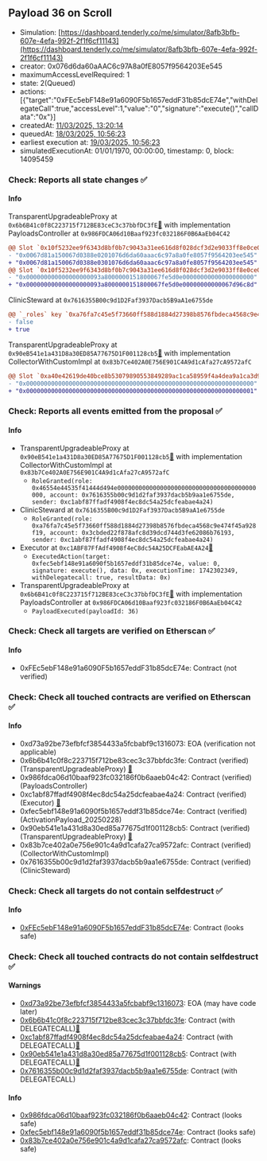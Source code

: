 ## Payload 36 on Scroll

- Simulation: [https://dashboard.tenderly.co/me/simulator/8afb3bfb-607e-4efa-992f-2f1f6cf11143](https://dashboard.tenderly.co/me/simulator/8afb3bfb-607e-4efa-992f-2f1f6cf11143)
- creator: 0x076d6da60aAAC6c97A8a0fE8057f9564203Ee545
- maximumAccessLevelRequired: 1
- state: 2(Queued)
- actions: [{"target":"0xFEc5ebF148e91a6090F5b1657eddF31b85dcE74e","withDelegateCall":true,"accessLevel":1,"value":"0","signature":"execute()","callData":"0x"}]
- createdAt: [11/03/2025, 13:20:14](https://scrollscan.com/tx/0xffbe8ac48c37a512224951692f9d11c0029fcb5515996e2a376d9c5e59f177d7)
- queuedAt: [18/03/2025, 10:56:23](https://scrollscan.com/tx/0x3777d66493a73ca287ff52edecc448f4b59ad7c08a449032061f3d1daa404237)
- earliest execution at: [19/03/2025, 10:56:23](https://www.epochconverter.com/countdown?q=1742381783)
- simulatedExecutionAt: 01/01/1970, 00:00:00, timestamp: 0, block: 14095459
### Check: Reports all state changes :white_check_mark:

#### Info


TransparentUpgradeableProxy at `0x6b6B41c0f8C223715f712BE83ceC3c37bbfDC3fE`[:ghost:](https://github.com/bgd-labs/aave-address-book "GovernanceV3Scroll.PAYLOADS_CONTROLLER") with implementation PayloadsController at `0x986FDCA06d10Baaf923fc032186F0B6AaEb04C42`
```diff
@@ Slot `0x10f5232ee9f6343d8bf0b7c9043a31ee616d8f028dcf3d2e9033ff8e0ce0ef0f` @@
- "0x0067d81a150067d0388e0201076d6da60aaac6c97a8a0fe8057f9564203ee545"
+ "0x0067d81a150067d0388e0301076d6da60aaac6c97a8a0fe8057f9564203ee545"
@@ Slot `0x10f5232ee9f6343d8bf0b7c9043a31ee616d8f028dcf3d2e9033ff8e0ce0ef10` @@
- "0x000000000000000000093a8000000151800067fe5d0e00000000000000000000"
+ "0x000000000000000000093a8000000151800067fe5d0e00000000000067d96c8d"
```

ClinicSteward at `0x7616355B00c9d1D2Faf3937Dacb5B9aA1e6755de`
```diff
@@ `_roles` key `0xa76fa7c45e5f73660ff588d1884d27398b8576fbdeca4568c9e474f45a928f19.hasRole.0x3cbded22f878afc8d39dcd744d3fe62086b76193` @@
- false
+ true
```

TransparentUpgradeableProxy at `0x90eB541e1a431D8a30ED85A77675D1F001128cb5`[:ghost:](https://github.com/bgd-labs/aave-address-book "AaveV3Scroll.COLLECTOR") with implementation CollectorWithCustomImpl at `0x83b7Ce402A0E756E901C4A9d1cAfa27cA9572afC`
```diff
@@ Slot `0xa40e42619de40bce8b53079890553849289ac1ca58959f4a4dea9a1ca3d9bf95` @@
- "0x0000000000000000000000000000000000000000000000000000000000000000"
+ "0x0000000000000000000000000000000000000000000000000000000000000001"
```


### Check: Reports all events emitted from the proposal :white_check_mark:

#### Info

- TransparentUpgradeableProxy at `0x90eB541e1a431D8a30ED85A77675D1F001128cb5`[:ghost:](https://github.com/bgd-labs/aave-address-book "AaveV3Scroll.COLLECTOR") with implementation CollectorWithCustomImpl at `0x83b7Ce402A0E756E901C4A9d1cAfa27cA9572afC`
  - `RoleGranted(role: 0x46554e44535f41444d494e000000000000000000000000000000000000000000, account: 0x7616355b00c9d1d2faf3937dacb5b9aa1e6755de, sender: 0xc1abf87ffadf4908f4ec8dc54a25dcfeabae4a24)`
- ClinicSteward at `0x7616355B00c9d1D2Faf3937Dacb5B9aA1e6755de`
  - `RoleGranted(role: 0xa76fa7c45e5f73660ff588d1884d27398b8576fbdeca4568c9e474f45a928f19, account: 0x3cbded22f878afc8d39dcd744d3fe62086b76193, sender: 0xc1abf87ffadf4908f4ec8dc54a25dcfeabae4a24)`
- Executor at `0xc1ABF87FfAdf4908f4eC8dc54A25DCFEabAE4A24`[:ghost:](https://github.com/bgd-labs/aave-address-book "AaveV3Scroll.ACL_ADMIN, GovernanceV3Scroll.EXECUTOR_LVL_1")
  - `ExecutedAction(target: 0xfec5ebf148e91a6090f5b1657eddf31b85dce74e, value: 0, signature: execute(), data: 0x, executionTime: 1742302349, withDelegatecall: true, resultData: 0x)`
- TransparentUpgradeableProxy at `0x6b6B41c0f8C223715f712BE83ceC3c37bbfDC3fE`[:ghost:](https://github.com/bgd-labs/aave-address-book "GovernanceV3Scroll.PAYLOADS_CONTROLLER") with implementation PayloadsController at `0x986FDCA06d10Baaf923fc032186F0B6AaEb04C42`
  - `PayloadExecuted(payloadId: 36)`

### Check: Check all targets are verified on Etherscan :white_check_mark:

#### Info

- 0xFEc5ebF148e91a6090F5b1657eddF31b85dcE74e: Contract (not verified) 

### Check: Check all touched contracts are verified on Etherscan :white_check_mark:

#### Info

- 0xd73a92be73efbfcf3854433a5fcbabf9c1316073: EOA (verification not applicable)
- 0x6b6b41c0f8c223715f712be83cec3c37bbfdc3fe: Contract (verified) (TransparentUpgradeableProxy) [:ghost:](https://github.com/bgd-labs/aave-address-book "GovernanceV3Scroll.PAYLOADS_CONTROLLER")
- 0x986fdca06d10baaf923fc032186f0b6aaeb04c42: Contract (verified) (PayloadsController) 
- 0xc1abf87ffadf4908f4ec8dc54a25dcfeabae4a24: Contract (verified) (Executor) [:ghost:](https://github.com/bgd-labs/aave-address-book "AaveV3Scroll.ACL_ADMIN, GovernanceV3Scroll.EXECUTOR_LVL_1")
- 0xfec5ebf148e91a6090f5b1657eddf31b85dce74e: Contract (verified) (ActivationPayload_20250228) 
- 0x90eb541e1a431d8a30ed85a77675d1f001128cb5: Contract (verified) (TransparentUpgradeableProxy) [:ghost:](https://github.com/bgd-labs/aave-address-book "AaveV3Scroll.COLLECTOR")
- 0x83b7ce402a0e756e901c4a9d1cafa27ca9572afc: Contract (verified) (CollectorWithCustomImpl) 
- 0x7616355b00c9d1d2faf3937dacb5b9aa1e6755de: Contract (verified) (ClinicSteward) 

### Check: Check all targets do not contain selfdestruct :white_check_mark:

#### Info

- [0xFEc5ebF148e91a6090F5b1657eddF31b85dcE74e](https://scrollscan.com/address/0xFEc5ebF148e91a6090F5b1657eddF31b85dcE74e): Contract (looks safe)

### Check: Check all touched contracts do not contain selfdestruct :white_check_mark:

#### Warnings

- [0xd73a92be73efbfcf3854433a5fcbabf9c1316073](https://scrollscan.com/address/0xd73a92be73efbfcf3854433a5fcbabf9c1316073): EOA (may have code later)
- [0x6b6b41c0f8c223715f712be83cec3c37bbfdc3fe](https://scrollscan.com/address/0x6b6b41c0f8c223715f712be83cec3c37bbfdc3fe): Contract (with DELEGATECALL)[:ghost:](https://github.com/bgd-labs/aave-address-book "GovernanceV3Scroll.PAYLOADS_CONTROLLER")
- [0xc1abf87ffadf4908f4ec8dc54a25dcfeabae4a24](https://scrollscan.com/address/0xc1abf87ffadf4908f4ec8dc54a25dcfeabae4a24): Contract (with DELEGATECALL)[:ghost:](https://github.com/bgd-labs/aave-address-book "AaveV3Scroll.ACL_ADMIN, GovernanceV3Scroll.EXECUTOR_LVL_1")
- [0x90eb541e1a431d8a30ed85a77675d1f001128cb5](https://scrollscan.com/address/0x90eb541e1a431d8a30ed85a77675d1f001128cb5): Contract (with DELEGATECALL)[:ghost:](https://github.com/bgd-labs/aave-address-book "AaveV3Scroll.COLLECTOR")
- [0x7616355b00c9d1d2faf3937dacb5b9aa1e6755de](https://scrollscan.com/address/0x7616355b00c9d1d2faf3937dacb5b9aa1e6755de): Contract (with DELEGATECALL)

#### Info

- [0x986fdca06d10baaf923fc032186f0b6aaeb04c42](https://scrollscan.com/address/0x986fdca06d10baaf923fc032186f0b6aaeb04c42): Contract (looks safe)
- [0xfec5ebf148e91a6090f5b1657eddf31b85dce74e](https://scrollscan.com/address/0xfec5ebf148e91a6090f5b1657eddf31b85dce74e): Contract (looks safe)
- [0x83b7ce402a0e756e901c4a9d1cafa27ca9572afc](https://scrollscan.com/address/0x83b7ce402a0e756e901c4a9d1cafa27ca9572afc): Contract (looks safe)

